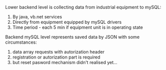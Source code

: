 Lower backend level is collecting data from industrial equipment to mySQL:
1. By java, vb.net services
2. Directly from equipment equipped by mySQL drivers
3. Time period - each 5 min if equipment unit is in operating state

Backend mySQL level represents saved data by JSON with some circumstances:
1. data array requests with autorization header
2. registration or autorization part is required
3. but reset pasword mechanism didn't realised yet...

